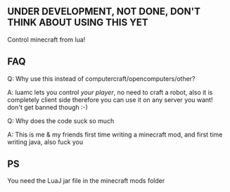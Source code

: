 ## UNDER DEVELOPMENT, NOT DONE, DON'T THINK ABOUT USING THIS YET

Control minecraft from lua!


## FAQ

Q: Why use this instead of computercraft/opencomputers/other?

A: luamc lets you control *your player*, no need to craft a robot, also it is completely client side therefore you can use it on any server you want! don't get banned though :-)

Q: Why does the code suck so much

A: This is me & my friends first time writing a minecraft mod, and first time writing java, also fuck you

## PS
You need the LuaJ jar file in the minecraft mods folder
